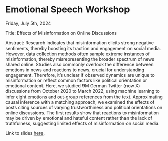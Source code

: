 # Emotional Speech Workshop
Friday, July 5th, 2024

Title: Effects of Misinformation on Online Discussions

Abstract:
Research indicates that misinformation elicits strong negative sentiments, thereby boosting its traction and engagement on social media. However, data collection methods often sample extreme instances of misinformation, thereby misrepresenting the broader spectrum of news shared online. Studies also commonly overlook the difference between emotions in news and reactions to news, crucial for understanding engagement. Therefore, it’s unclear if observed dynamics are unique to misinformation or reflect common factors like political orientation or emotional content. Here, we studied 9M German Twitter (now X) discussions from October 2020 to March 2022, using machine learning to infer eight emotions and out-group references from the text. Approximating causal inference with a matching approach, we examined the effects of posts citing sources of varying trustworthiness and political orientations on online discussions. The first results show that reactions to misinformation may be driven by emotional and hateful content rather than the lack of truthfulness, suggesting limited effects of misinformation on social media.

Link to slides [here](https://julaluehring.github.io/emotional-speech-workshop/).
